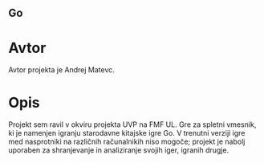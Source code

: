 ## Go
# Avtor
Avtor projekta je Andrej Matevc.
# Opis
Projekt sem ravil v okviru projekta UVP na FMF UL. Gre za spletni vmesnik, ki je namenjen igranju starodavne kitajske igre Go. V trenutni verziji igre med nasprotniki na različnih računalnikih niso mogoče; projekt je nabolj uporaben za shranjevanje in analiziranje svojih iger, igranih drugje.